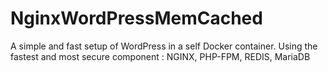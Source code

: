 # NginxWordPressMemCached
A simple and fast setup of WordPress in a self Docker container. Using the fastest and most secure component : NGINX, PHP-FPM, REDIS, MariaDB
